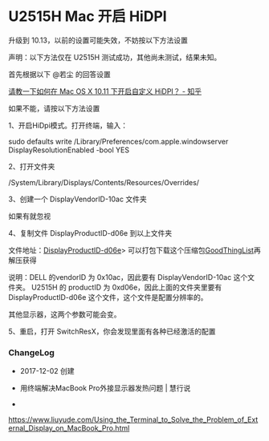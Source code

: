 # U2515H Mac 开启 HiDPI


升级到 10.13，以前的设置可能失效，不妨按以下方法设置


声明：以下方法仅在 U2515H 测试成功，其他尚未测试，结果未知。

首先根据以下 @若尘 的回答设置

[请教一下如何在 Mac OS X 10.11 下开启自定义 HiDPI？ - 知乎](https://www.zhihu.com/question/35300978/answer/68752378)

如果不能，请按以下方法设置

1、开启HiDpi模式。打开终端，输入：

sudo defaults write /Library/Preferences/com.apple.windowserver DisplayResolutionEnabled -bool YES

2、打开文件夹

/System/Library/Displays/Contents/Resources/Overrides/

3、创建一个 DisplayVendorID-10ac 文件夹

如果有就忽视

4、复制文件 DisplayProductID-d06e 到以上文件夹

文件地址：[DisplayProductID-d06e](https://github.com/cnfeat/GoodThingList/blob/master/DisplayProductID-d06e)> 可以打包下载这个压缩包[GoodThingList](https://github.com/cnfeat/GoodThingList/blob/master/DisplayProductID-d06e)再解压获得


说明：DELL 的vendorID 为 0x10ac，因此要有 DisplayVendorID-10ac 这个文件夹。
U2515H 的 productID 为 0xd06e，因此上面的文件夹里要有 DisplayProductID-d06e 这个文件，这个文件是配置分辨率的。

其他显示器，这两个参数可能会变。

5、重启，打开 SwitchResX，你会发现里面有各种已经激活的配置


### ChangeLog

- 2017-12-02 创建

- 用终端解决MacBook Pro外接显示器发热问题 | 慧行说
- 
https://www.liuyude.com/Using_the_Terminal_to_Solve_the_Problem_of_External_Display_on_MacBook_Pro.html
